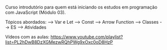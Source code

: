 Curso introdutório para quem está iniciando os estudos em programação com JavaScript (Módulo 03).

Tópicos abordados: --> Var e Let --> Const --> Arrow Function --> Classes --> ES --> Atividades

Vídeos com as aulas: https://www.youtube.com/playlist?list=PL2hDwB8DzXGMezwRQhPWg9xOxc0oD8HzP
